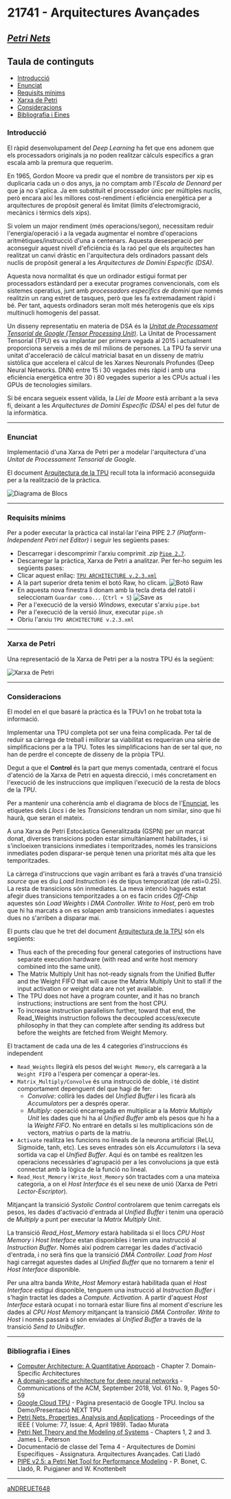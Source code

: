 # 21741 - Arquitectures Avançades

## [***Petri Nets***](https://github.com/aNDREUET648/aa.aa_PetriNets)


## Taula de continguts
- [Introducció](#introducció)
- [Enunciat](#enunciat)
- [Requisits mínims](#requisits-mínims)
- [Xarxa de Petri](#xarxa-de-petri)
- [Consideracions](#consideracions)
- [Bibliografia i Eines](#bibliografia-i-eines)

### Introducció

   El ràpid desenvolupament del *Deep Learning* ha fet que ens adonem que els processadors originals ja no poden realitzar càlculs específics a gran escala amb la premura que requerim.

   En 1965, Gordon Moore va predir que el nombre de transistors per xip es duplicaria cada un o dos anys, ja no comptam amb l'*Escala de Dennard* per que ja no s'aplica. Ja em substituït el processador únic per múltiples nuclis, però encara així les millores cost-rendiment i eficiència energètica per a arquitectures de propòsit general és limitat (límits d'electromigració, mecànics i tèrmics dels xips). 

   Si volem un major rendiment (més operacions/segon), necessitam reduir l'energia/operació i a la vegada augmentar el nombre d'operacions aritmètiques/instrucció d'una a centenars. Aquesta desesperació per aconseguir aquest nivell d'eficiència és la raó pel que els arquitectes han realitzat un canvi dràstic en l'arquitectura dels ordinadors passant dels nuclis de propòsit general a les *Arquitectures de Domini Específic (DSA)*.
   
   Aquesta nova normalitat és que un ordinador estigui format per processadors estàndard per a executar programes convencionals, com els sistemes operatius, junt amb *processadors específics de domini* que només realitzin un rang estret de tasques, però que les fa extremadament ràpid i bé. Per tant, aquests ordinadors seran molt més heterogenis que els xips multinucli homogenis del passat.
   
   Un disseny representatiu en materia de DSA és la *[Unitat de Processament Tensorial de Google (Tensor Processing Unit)](https://en.wikipedia.org/wiki/Tensor_Processing_Unit)*. La Unitat de Processament Tensorial (TPU) es va implantar per primera vegada al 2015 i actualment proporciona serveis a més de mil milions de persones. La TPU fa servir una unitat d'acceleració de càlcul matricial basat en un disseny de matriu sistòlica que accelera el càlcul de les Xarxes Neuronals Profundes (Deep Neural Networks. DNN) entre 15 i 30 vegades més ràpid i amb una eficiència energètica entre 30 i 80 vegades superior a les CPUs actual i les GPUs de tecnologies similars.

   Si bé encara segueix essent vàlida, la *Llei de Moore* està arribant a la seva fi, deixant a les *Arquitectures de Domini Específic (DSA)* el pes del futur de la informàtica.
      

---

### Enunciat

Implementació d'una Xarxa de Petri per a modelar l'arquitectura d'una *Unitat de Processament Tensorial de Google*.

El document [Arquitectura de la TPU](./DSA-TPU_architecture.pdf) recull tota la informació aconseguida per a la realització de la pràctica. 

![Diagrama de Blocs](./imatges/tpu_block_diagram.png?raw=true "Diagrama de Blocs de la TPU")

---
### Requisits mínims

Per a poder executar la pràctica cal instal·lar l'eina PIPE 2.7 *(Platform-Independent Petri net Editor)* i seguir les següents pases:
  - Descarregar i descomprimir l'arxiu comprimit *.zip* [```Pipe 2.7```](./pipe2.7/pipe2.7%5B20131028%5D.zip).  
  - Descarregar la pràctica, Xarxa de Petri a analitzar. Per fer-ho seguim les següents pases:
   - Clicar aquest enllaç: [```TPU ARCHITECTURE v.2.3.xml```](./TPU%20ARCHITECTURE%20v.2.3.xml)
   - A la part superior dreta tenim el botó Raw, ho clicam.
   ![Botó Raw](./imatges/download1.PNG? "Versió Raw")
   - En aquesta nova finestra li donam amb la tecla dreta del ratolí i seleccionam ```Guardar como...``` (```Ctrl + S```)
   ![Save as](./imatges/download2.PNG "Guardar arxiu")
  - Per a l'execució de la versió *Windows*, executar s'arxiu ```pipe.bat```
  - Per a l'execució de la versió *linux*, executar ```pipe.sh```
  - Obriu l'arxiu ```TPU ARCHITECTURE v.2.3.xml```

---
### Xarxa de Petri

Una representació de la Xarxa de Petri per a la nostra TPU és la següent:

![Xarxa de Petri](./imatges/tpu_petri_net_v2.3.PNG?raw=true "Xarxa de Petri de la TPU")

---

### Consideracions


El model en el que basaré la pràctica és la TPUv1 on he trobat tota la informació.

Implementar una TPU completa pot ser una feina complicada. Per tal de reduir sa càrrega de treball i millorar sa viabilitat es requeriran una sèrie de simplificacions per a la TPU. Totes les simplificacions han de ser tal que, no han de perdre el concepte de disseny de la pròpia TPU.

Degut a que el **Control** és la part que menys comentada, centraré el focus d'atenció de la Xarxa de Petri en aquesta direcció, i més concretament en l'execució de les instruccions que impliquen l'execució de la resta de blocs de la *TPU*.

Per a mantenir una coherència amb el diagrama de blocs de l'[Enunciat](#enunciat), les etiquetes dels *Llocs* i de les *Transicions* tendran un nom similar, sino que hi haurà, que seran el mateix.

A una Xarxa de Petri Estocàstica Generalitzada (GSPN) per un marcat donat, diverses transicions poden estar simultàniament habilitades, i si s'incloeixen transicions inmediates i temporitzades, només les transicions inmediates poden disparar-se perquè tenen una prioritat més alta que les temporitzades.

La càrrega d'instruccions que vagin arribant es farà a través d'una transició *source* que es diu *Load Instruction* i és de tipus temporatizat (de rati=0.25). La resta de transicions són inmediates. La meva intenció hagués estat afegir dues transicions temporitzades a on es facin crides *Off-Chip* aquestes són *Load Weights* i *DMA Controller. Write to Host*, però em trob que hi ha marcats a on es solapen amb transicions inmediates i aquestes dues no s'arriben a disparar mai.

El punts clau que he tret del document [Arquitectura de la TPU](./DSA-TPU_architecture.pdf) són els següents:
   - Thus each of the preceding four general categories of instructions have separate execution hardware (with read and write host memory combined into the same unit).
   - The Matrix Multiply Unit has not-ready signals from the Unified Buffer and the Weight FIFO that will cause the Matrix Multiply Unit to stall if the input activation or weight data are not yet available.
   - The TPU does not have a program counter, and it has no branch instructions; instructions are sent from the host CPU.
   - To increase instruction parallelism further, toward that end, the Read_Weights instruction follows the decoupled access/execute philosophy in that they can complete after sending its address but before the weights are fetched from Weight Memory.

El tractament de cada una de les 4 categories d'instruccions és independent
   - ```Read_Weights``` llegirà els pesos del ```Weight Memory```, els carregarà a la ```Weight FIFO``` a l'espera per començar a operar-les.
   - ```Matrix_Multiply/Convolve``` és una instrucció de doble, i té distint comportament depenguent del que hagi de fer:
      - *Convolve*: collirà les dades del *Unified Buffer* i les ficarà als *Accumulators* per a després operar. 
      - *Multiply*: operació encarregada en multiplicar a la *Matrix Multiply Unit* les dades que hi ha al *Unified Buffer* amb els pesos que hi ha a la *Weight FIFO*. No entraré en detalls si les multiplicacions són de vectors, matrius o parts de la matriu.
   - ```Activate``` realitza les funcions no lineals de la neurona artificial (ReLU, Sigmoide, tanh, etc). Les seves entrades són els *Accumulators* i la seva sortida va cap el *Unified Buffer*. Aquí és on també es realitzen les operacions necessàries d'agrupació per a les convolucions ja que està connectat amb la lògica de la funció no lineal.
   - ```Read_Host_Memory``` i ```Write_Host_Memory``` són tractades com a una mateixa categoria, a on el *Host Interface* és el seu nexe de unió (Xarxa de Petri *Lector-Escriptor*).

Mitjançant la transició *Systolic Control* controlarem que tenim carregats els pesos, les dades d'activació d'entrada al *Unified Buffer* i tenim una operació de *Multiply* a punt per executar la *Matrix Multiply Unit*.

La transició *Read_Host_Memory* estarà habilitada si el llocs *CPU Host Memory* i *Host Interface* estan disponibles i tenim una instrucció al *Instruction Buffer*. Només així podrem carregar les dades d'activació d'entrada, i no serà fins que la transició *DMA Controller. Load from Host* hagi carregat aquestes dades al *Unified Buffer* que no tornarem a tenir el *Host Interface* disponible.

Per una altra banda *Write_Host Memory* estarà habilitada quan el *Host Interface* estigui disponible, tenguem una instrucció al *Instruction Buffer* i s'hagin tractat les dades a *Compute. Activation*. A partir d'aquest *Host Interface* estarà ocupat i no tornarà estar lliure fins al moment d'escriure les dades al *CPU Host Memory* mitjançant la transició *DMA Controller. Write to Host* i només passarà si són enviades al *Unified Buffer* a través de la transició *Send to Unibuffer*.

 

---

### Bibliografia i Eines

  - [Computer Architecture: A Quantitative Approach](https://www.elsevier.com/books/computer-architecture/hennessy/978-0-12-811905-1) - Chapter 7. Domain-Specific Architectures
  - [A domain-specific architecture for deep neural networks](https://dl.acm.org/doi/pdf/10.1145/3154484) - Communications of the ACM, September 2018, Vol. 61 No. 9, Pages 50-59
  - [Google Cloud TPU](https://cloud.google.com/tpu) - Pàgina presentació de Google TPU. Inclou sa Demo/Presentació NEXT TPU
  - [Petri Nets. Properties, Analysis and Applications](./Murata%20-%20Petri%20Nets%20-%20Properties%2C%20Analysis%20and%20Applications.pdf) - Proceedings of the IEEE ( Volume: 77, Issue: 4, April 1989). Tadao Murata
  - [Petri Net Theory and the Modeling of Systems](https://www.amazon.es/Petri-Net-Theory-Modeling-Systems/dp/1080591176) - Chapters 1, 2 and 3. James L. Peterson
  - Documentació de classe del Tema 4 - Arquitectures de Domini Específiques - Assignatura. Arquitectures Avançades. Cati Lladó
  - [PIPE v2.5: a Petri Net Tool for Performance Modeling](https://www.doc.ic.ac.uk/~wjk/publications/bonet-llado-knottenbelt-puijaner-clei-2007.pdf) - P. Bonet, C. Lladó, R. Puigjaner and W. Knottenbelt


---
[aNDREUET648](https://github.com/aNDREUET648)
